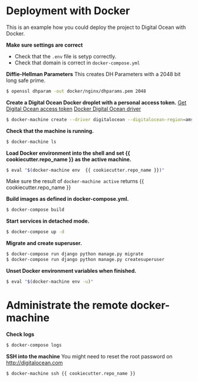 # Deployment with Docker
This is an example how you could deploy the project to Digital Ocean with Docker.

__Make sure settings are correct__
- Check that the `.env` file is setyp correctly.
- Check that domain is correct in `docker-compose.yml`

__Diffie-Hellman Parameters__
This creates DH Parameters with a 2048 bit long safe prime.
```sh
$ openssl dhparam -out docker/nginx/dhparams.pem 2048
```

__Create a Digital Ocean Docker droplet with a personal access token.__
[Get Digital Ocean access token](https://www.digitalocean.com/community/tutorials/how-to-use-the-digitalocean-api-v2)
[Docker Digital Ocean driver](https://docs.docker.com/machine/drivers/digital-ocean/)
```sh
$ docker-machine create --driver digitalocean --digitalocean-region=ams2 --digitalocean-access-token=ACCESS_TOKEN {{ cookiecutter.repo_name }}
```

__Check that the machine is running.__
```sh
$ docker-machine ls
```

__Load Docker environment into the shell and set {{ cookiecutter.repo_name }} as the active machine.__
```sh
$ eval "$(docker-machine env  {{ cookiecutter.repo_name }})"
```

Make sure the result of `docker-machine active` returns {{ cookiecutter.repo_name }}

__Build images as defined in docker-compose.yml.__
```sh
$ docker-compose build
```

__Start services in detached mode.__
```sh
$ docker-compose up -d
```

__Migrate and create superuser.__
```sh
$ docker-compose run django python manage.py migrate
$ docker-compose run django python manage.py createsuperuser
```

__Unset Docker environment variables when finished.__
```sh
$ eval "$(docker-machine env -u)"
```

# Administrate the remote docker-machine
__Check logs__
```sh
$ docker-compose logs
```

__SSH into the machine__
You might need to reset the root password on http://digitalocean.com
```sh
$ docker-machine ssh {{ cookiecutter.repo_name }}
```
